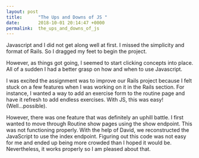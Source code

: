 ```yaml
---
layout: post
title:      "The Ups and Downs of JS "
date:       2018-10-01 20:14:47 +0000
permalink:  the_ups_and_downs_of_js
---
```


Javascript and I did not get along well at first. I missed the simplicity and format of Rails. So I dragged my feet to begin the project. 

However, as things got going, I seemed to start clicking concepts into place. All of a sudden I had a better grasp on how and when to use Javascript. 

I was excited the assignment was to improve our Rails project because I felt stuck on a few features when I was working on it in the Rails section. For instance, I wanted a way to add an exercise form to the routine page and have it refresh to add endless exercises. With JS, this was easy!  (Well...possible).

However, there was one feature that was definitely an uphill battle. I first wanted to move through Routine show pages using the show endpoint. This was not functioning properly. With the help of David, we reconstructed the JavaScript to use the index endpoint. Figuring out this code was not easy for me and ended up being more crowded than I hoped it would be. Nevertheless, it works properly so I am pleased about that. 




